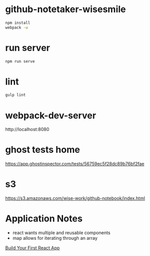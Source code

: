 # github-notetaker-wisesmile

```bash
npm install
webpack -w
```

# run server
```bash
npm run serve
```

# lint
```bash
gulp lint
```

# webpack-dev-server
http://localhost:8080

# ghost tests home
https://app.ghostinspector.com/tests/56759ec5f28dc89b76bf2fae

# s3
https://s3.amazonaws.com/wise-work/github-notebook/index.html

# Application Notes
- react wants multiple and reusable components
- map allows for iterating through an array

[Build Your First React App](https://egghead.io/series/build-your-first-react-js-application)
